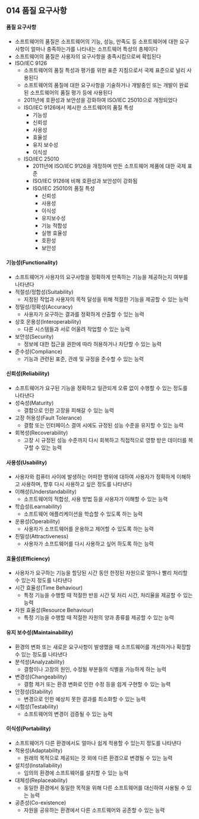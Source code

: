 ## 014 품질 요구사항

#### 품질 요구사항

- 소프트웨어의 품질은 소프트웨어의 기능, 성능, 만족도 등 소프트웨어에 대한 요구사항이 얼마나 충족하는가를 나타내는 소프트웨어 특성의 총체이다
- 소프트웨어의 품질은 사용자의 요구사항을 충족시킴으로써 확립된다
- ISO/IEC 9126
  - 소프트웨어의 품질 특성과 평가를 위한 표준 지침으로서 국제 표준으로 널리 사용된다
  - 소프트웨어의 품질에 대한 요구사항을 기술하거나 개발중인 또는 개발이 완료된 소프트웨어의 품질 평가 등에 사용된다
  - 2011년에 호환성과 보안성을 강화하여 ISO/IEC 25010으로 개정되었다
  - ISO/IEC 9126에서 제시한 소프트웨어의 품질 특성
    - 기능성
    - 신뢰성
    - 사용성
    - 효율성
    - 유지 보수성
    - 이식성
  - ISO/IEC 25010
    - 2011년에 ISO/IEC 9126을 개정하며 만든 소프트웨어 제품에 대한 국제 표준
    - ISO/IEC 9126에 비해 호환성과 보안성이 강화됨
    - ISO/IEC 25010의 품질 특성
      - 신뢰성
      - 사용성
      - 이식성
      - 유지보수성
      - 기능 적합성
      - 실행 효율성
      - 호환성
      - 보안성



#### 기능성(Functionality)

- 소프트웨어가 사용자의 요구사항을 정확하게 만족하는 기능을 제공하는지 여부를 나타낸다
- 적절성/정합성(Suitability)
  - 지정된 작업과 사용자의 목적 달성을 위해 적절한 기능을 제공할 수 있는 능력
- 정밀성/정확성(Accuracy)
  - 사용자가 요구하는 결과를 정확하게 산출할 수 있는 능력
- 상호 운용성(Interoperability)
  - 다른 시스템들과 서로 어울려 작업할 수 있는 능력
- 보안성(Security)
  - 정보에 대한 접근을 권한에 따라 허용하거나 차단할 수 있는 능력
- 준수성(Compliance)
  - 기능과 관련된 표준, 관례 및 규정을 준수할 수 있는 능력



#### 신뢰성(Reliability)

- 소프트웨어가 요구된 기능을 정확하고 일관되게 오류 없이 수행할 수 있는 정도를 나타낸다
- 성숙성(Maturity)
  - 결함으로 인한 고장을 피해갈 수 있는 능력
- 고장 허용성(Fault Tolerance)
  - 결함 또는 인터페이스 결여 시에도 규정된 성능 수준을 유지할 수 있는 능력
- 회복성(Recoverability)
  - 고장 시 규정된 성능 수준까지 다시 회복하고 직접적으로 영향 받은 데이터를 복구할 수 있는 능력



#### 사용성(Usability)

- 사용자와 컴퓨터 사이에 발생하는 어떠한 행위에 대하여 사용자가 정확하게 이해하고 사용하며, 향후 다시 사용하고 싶은 정도를 나타낸다
- 이해성(Understandability)
  - 소프트웨어의 적합성, 사용 방법 등을 사용자가 이해할 수 있는 능력
- 학습성(Learnability)
  - 소프트웨어 애플리케이션을 학습할 수 있도록 하는 능력
- 운용성(Operability)
  - 사용자가 소프트웨어를 운용하고 제어할 수 있도록 하는 능력
- 친밀성(Attractiveness)
  - 사용자가 소프트웨어를 다시 사용하고 싶어 하도록 하는 능력



#### 효율성(Efficiency)

- 사용자가 요구하는 기능을 할당된 시간 동안 한정된 자원으로 얼마나 빨리 처리할 수 있는지 정도를 나타낸다
- 시간 효율성(Time Behaviour)
  - 특정 기능을 수행할 때 적절한 반응 시간 및 처리 시간, 처리율을 제공할 수 있는 능력
- 자원 효율성(Resource Behaviour)
  - 특정 기능을 수행할 때 적절한 자원의 양과 종류를 제공할 수 있는 능력



#### 유지 보수성(Maintainability)

- 환경의 변화 또는 새로운 요구사항이 발생했을 때 소프트웨어를 개선하거나 확장할 수 있는 정도를 나타낸다
- 분석성(Analyzability)
  - 결함이나 고장의 원인, 수정될 부분들의 식별을 가능하게 하는 능력
- 변경성(Changeability)
  - 결함 제거 또는 환경 변화로 인한 수정 등을 쉽게 구현할 수 있는 능력
- 안정성(Stability)
  - 변경으로 인한 예상치 못한 결과를 최소화할 수 있는 능력
- 시험성(Testability)
  - 소프트웨어의 변경이 검증될 수 있는 능력



#### 이식성(Portability)

- 소프트웨어가 다른 환경에서도 얼마나 쉽게 적용할 수 있는지 정도를 나타낸다
- 적용성(Adaptability)
  - 원래의 목적으로 제공되는 것 외에 다른 환경으로 변경될 수 있는 능력
- 설치성(Installability)
  - 임의의 환경에 소프트웨어를 설치할 수 있는 능력
- 대체성(Replaceability)
  - 동일한 환경에서 동일한 목적을 위해 다른 소프트웨어를 대신하여 사용될 수 있는 능력
- 공존성(Co-existence)
  - 자원을 공유하는 환경에서 다른 소프트웨어와 공존할 수 있는 능력